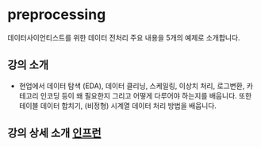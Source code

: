 # preprocessing
데이터사이언티스트를 위한 데이터 전처리 주요 내용을 5개의 예제로 소개합니다.

## 강의 소개
- 현업에서 데이터 탐색 (EDA), 데이터 클리닝, 스케일링, 이상치 처리, 로그변환, 카테고리 인코딩 등이 왜 필요한지 그리고 어떻게 다루어야 하는지를 배웁니다. 또한 테이블 데이터 합치기, (비정형) 시계열 데이터 처리 방법을 배웁니다.

## 강의 상세 소개 [인프런](https://www.inflearn.com/course/핵심-데이터전처리?inst=5270696b)
